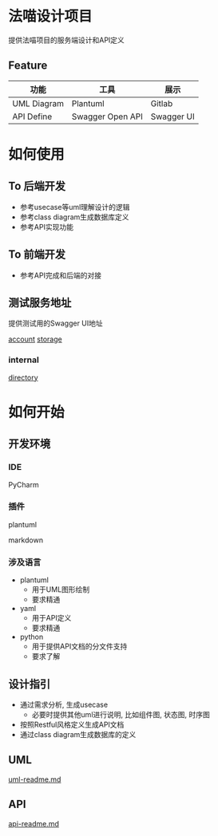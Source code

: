 # 法喵设计项目
提供法喵项目的服务端设计和API定义

## Feature
| 功能 | 工具 | 展示 |
| --- | --- | --- |
| UML Diagram | Plantuml | Gitlab |
| API Define | Swagger Open API | Swagger UI |

# 如何使用
## To 后端开发
* 参考usecase等uml理解设计的逻辑
* 参考class diagram生成数据库定义
* 参考API实现功能

## To 前端开发
* 参考API完成和后端的对接

## 测试服务地址
提供测试用的Swagger UI地址

[account](http://swagger.tmindtech.com/?url=https://apitest.tmindtech.com/lawcat/doc/d/account)
[storage](http://swagger.tmindtech.com/?url=https://apitest.tmindtech.com/lawcat/doc/d/storage)

### internal
[directory](http://swagger.tmindtech.com/?url=https://apitest.tmindtech.com/lawcat/doc/d/directory)

# 如何开始
## 开发环境
### IDE
PyCharm

### 插件
plantuml

markdown

### 涉及语言
* plantuml
    * 用于UML图形绘制
    * 要求精通
* yaml
    * 用于API定义
    * 要求精通
* python 
    * 用于提供API文档的分文件支持
    * 要求了解

## 设计指引
* 通过需求分析, 生成usecase 
    * 必要时提供其他uml进行说明, 比如组件图, 状态图, 时序图
* 按照Restful风格定义生成API文档
* 通过class diagram生成数据库的定义

## UML
[uml-readme.md](./uml-readme.md)

## API
[api-readme.md](./api-readme.md)
